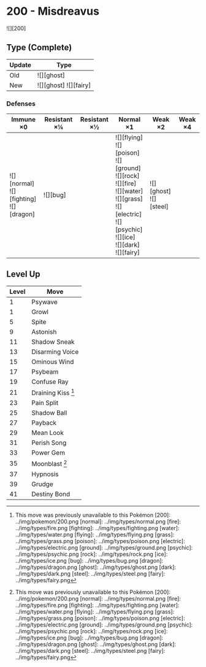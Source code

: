 # 200 - Misdreavus
![][200]

## Type (Complete)

Update | Type                   | 
---    | ---                    | 
Old    | ![][ghost]             | 
New    | ![][ghost]  ![][fairy] | 

### Defenses

Immune ×0                                         | Resistant ×¼ | Resistant ×½ | Normal ×1                                                                                                                                                                              | Weak ×2                       | Weak ×4 | 
---                                               | ---          | ---          | ---                                                                                                                                                                                    | ---                           | ---     | 
![][normal]<br> ![][fighting]<br> ![][dragon]<br> | ![][bug]<br> |              | ![][flying]<br> ![][poison]<br> ![][ground]<br> ![][rock]<br> ![][fire]<br> ![][water]<br> ![][grass]<br> ![][electric]<br> ![][psychic]<br> ![][ice]<br> ![][dark]<br> ![][fairy]<br> | ![][ghost]<br> ![][steel]<br> |         | 

## Level Up

Level | Move               | 
---   | ---                | 
1     | Psywave            | 
1     | Growl              | 
5     | Spite              | 
9     | Astonish           | 
11    | Shadow Sneak       | 
13    | Disarming Voice    | 
15    | Ominous Wind       | 
17    | Psybeam            | 
19    | Confuse Ray        | 
21    | Draining Kiss [^1] | 
23    | Pain Split         | 
25    | Shadow Ball        | 
27    | Payback            | 
29    | Mean Look          | 
31    | Perish Song        | 
33    | Power Gem          | 
35    | Moonblast [^1]     | 
37    | Hypnosis           | 
39    | Grudge             | 
41    | Destiny Bond       | 

[^1]: This move was previously unavailable to this Pokémon
[200]: ../img/pokemon/200.png
[normal]: ../img/types/normal.png
[fire]: ../img/types/fire.png
[fighting]: ../img/types/fighting.png
[water]: ../img/types/water.png
[flying]: ../img/types/flying.png
[grass]: ../img/types/grass.png
[poison]: ../img/types/poison.png
[electric]: ../img/types/electric.png
[ground]: ../img/types/ground.png
[psychic]: ../img/types/psychic.png
[rock]: ../img/types/rock.png
[ice]: ../img/types/ice.png
[bug]: ../img/types/bug.png
[dragon]: ../img/types/dragon.png
[ghost]: ../img/types/ghost.png
[dark]: ../img/types/dark.png
[steel]: ../img/types/steel.png
[fairy]: ../img/types/fairy.png
